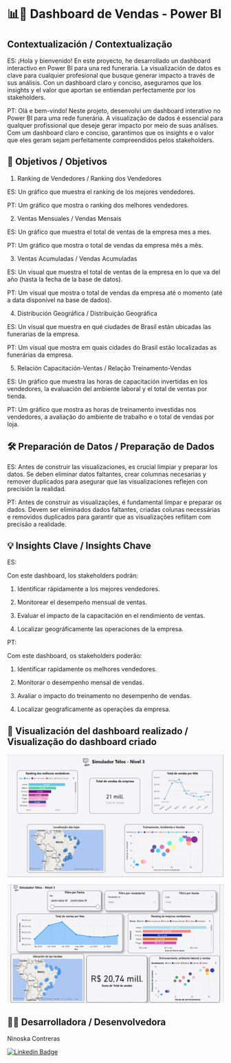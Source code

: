 # 📊🚀 Dashboard de Vendas - Power BI

## Contextualización / Contextualização

ES:
¡Hola y bienvenido! En este proyecto, he desarrollado un dashboard interactivo en Power BI para una red funeraria. La visualización de datos es clave para cualquier profesional que busque generar impacto a través de sus análisis. Con un dashboard claro y conciso, aseguramos que los insights y el valor que aportan se entiendan perfectamente por los stakeholders. 

PT:
Olá e bem-vindo! Neste projeto, desenvolvi um dashboard interativo no Power BI para uma rede funerária. A visualização de dados é essencial para qualquer profissional que deseje gerar impacto por meio de suas análises. Com um dashboard claro e conciso, garantimos que os insights e o valor que eles geram sejam perfeitamente compreendidos pelos stakeholders.

## 🎯 Objetivos / Objetivos

1. Ranking de Vendedores / Ranking dos Vendedores
   
ES: Un gráfico que muestra el ranking de los mejores vendedores.

PT: Um gráfico que mostra o ranking dos melhores vendedores.

2. Ventas Mensuales / Vendas Mensais
   
ES: Un gráfico que muestra el total de ventas de la empresa mes a mes.

PT: Um gráfico que mostra o total de vendas da empresa mês a mês.

3. Ventas Acumuladas / Vendas Acumuladas
   
ES: Un visual que muestra el total de ventas de la empresa en lo que va del año (hasta la fecha de la base de datos).

PT: Um visual que mostra o total de vendas da empresa até o momento (até a data disponível na base de dados).

4. Distribución Geográfica / Distribuição Geográfica
   
ES: Un visual que muestra en qué ciudades de Brasil están ubicadas las funerarias de la empresa.

PT: Um visual que mostra em quais cidades do Brasil estão localizadas as funerárias da empresa.

5. Relación Capacitación-Ventas / Relação Treinamento-Vendas
   
ES: Un gráfico que muestra las horas de capacitación invertidas en los vendedores, la evaluación del ambiente laboral y el total de ventas por tienda.

PT: Um gráfico que mostra as horas de treinamento investidas nos vendedores, a avaliação do ambiente de trabalho e o total de vendas por loja.

## 🛠️ Preparación de Datos / Preparação de Dados

ES:
Antes de construir las visualizaciones, es crucial limpiar y preparar los datos. Se deben eliminar datos faltantes, crear columnas necesarias y remover duplicados para asegurar que las visualizaciones reflejen con precisión la realidad.

PT:
Antes de construir as visualizações, é fundamental limpar e preparar os dados. Devem ser eliminados dados faltantes, criadas colunas necessárias e removidos duplicados para garantir que as visualizações reflitam com precisão a realidade.

## 💡 Insights Clave / Insights Chave

ES:

Con este dashboard, los stakeholders podrán:

1. Identificar rápidamente a los mejores vendedores.

2. Monitorear el desempeño mensual de ventas.

3. Evaluar el impacto de la capacitación en el rendimiento de ventas.

4. Localizar geográficamente las operaciones de la empresa.

PT:

Com este dashboard, os stakeholders poderão:

1. Identificar rapidamente os melhores vendedores.

2. Monitorar o desempenho mensal de vendas.

3. Avaliar o impacto do treinamento no desempenho de vendas.

4. Localizar geograficamente as operações da empresa.

## 🚀 Visualización del dashboard realizado / Visualização do dashboard criado


![Dashboard-pt](Dashboard%20Telos.png)

![Dashboard-sp](Nivel3-sp.png)


## 👩‍💻 Desarrolladora / Desenvolvedora 

Ninoska Contreras

[![Linkedin Badge](https://img.shields.io/badge/-LinkedIn-blue?style=flat-square&logo=Linkedin&logoColor=white&link)](https://www.linkedin.com/in/ninoska-contreras)
